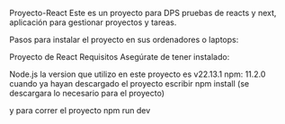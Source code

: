 Proyecto-React
Este es un proyecto para DPS pruebas de reacts y next, aplicación para gestionar proyectos y tareas.

Pasos para instalar el proyecto en sus ordenadores o laptops:

Proyecto de React
Requisitos Asegúrate de tener instalado:

Node.js la version que utilizo en este proyecto es v22.13.1
npm: 11.2.0
cuando ya hayan descargado el proyecto escribir npm install (se descargara lo necesario para el proyecto)

y para correr el proyecto npm run dev
